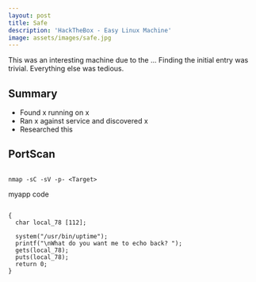 ```yaml
---
layout: post
title: Safe
description: 'HackTheBox - Easy Linux Machine'
image: assets/images/safe.jpg
---
```


This was an interesting machine due to the ... Finding the initial entry was trivial. Everything else was tedious.

## Summary
- Found x running on x
- Ran x against service and discovered x
- Researched this

## PortScan
```

nmap -sC -sV -p- <Target>

```

myapp code
```

{
  char local_78 [112];

  system("/usr/bin/uptime");
  printf("\nWhat do you want me to echo back? ");
  gets(local_78);
  puts(local_78);
  return 0;
}

```
